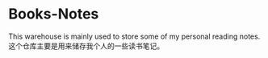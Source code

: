 # Books-Notes
This warehouse is mainly used to store some of my personal reading notes. 这个仓库主要是用来储存我个人的一些读书笔记。
